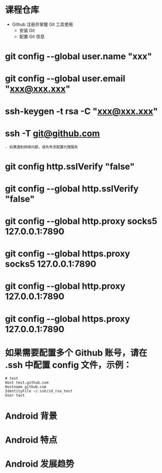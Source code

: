 # 课程仓库

- Github 注册并掌握 Git 工具使用
    - 安装 Git
    - 配置 Git 信息
# git config --global user.name "xxx"
# git config --global user.email "xxx@xxx.xxx"
# ssh-keygen -t rsa -C "xxx@xxx.xxx"
# ssh -T git@github.com
    - 如果遇到网络问题，请先考虑配置代理服务
# git config http.sslVerify "false"
# git config --global http.sslVerify "false"
# git config --global http.proxy socks5 127.0.0.1:7890
# git config --global https.proxy socks5 127.0.0.1:7890
# git config --global http.proxy 127.0.0.1:7890
# git config --global https.proxy 127.0.0.1:7890
# 如果需要配置多个 Github 账号，请在 .ssh 中配置 config 文件，示例：
```
# test
Host test.github.com
Hostname github.com
IdentityFile ~/.ssh/id_rsa_test
User test
```

# Android 背景

# Android 特点

# Android 发展趋势

# 